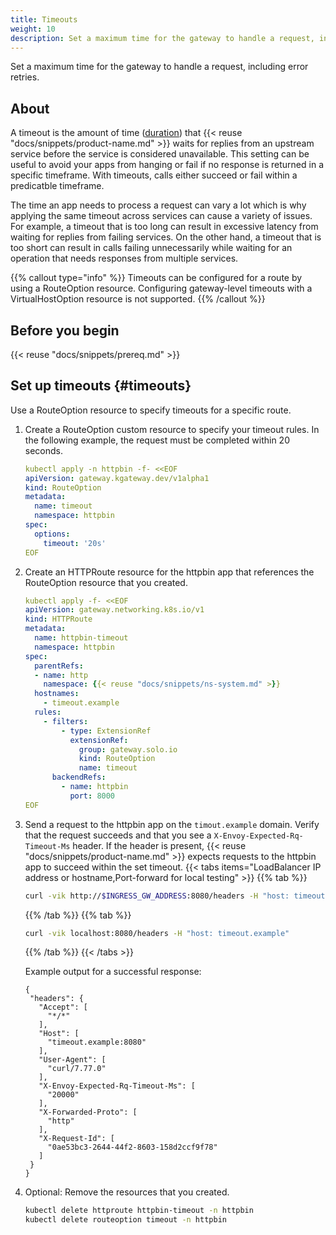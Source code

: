 ```yaml
---
title: Timeouts
weight: 10
description: Set a maximum time for the gateway to handle a request, including error retries.
---
```


Set a maximum time for the gateway to handle a request, including error retries.

## About
A timeout is the amount of time ([duration](https://protobuf.dev/reference/protobuf/google.protobuf/#duration)) that {{< reuse "docs/snippets/product-name.md" >}} waits for replies from an upstream service before the service is considered unavailable. This setting can be useful to avoid your apps from hanging or fail if no response is returned in a specific timeframe. With timeouts, calls either succeed or fail within a predicatble timeframe.

The time an app needs to process a request can vary a lot which is why applying the same timeout across services can cause a variety of issues. For example, a timeout that is too long can result in excessive latency from waiting for replies from failing services. On the other hand, a timeout that is too short can result in calls failing unnecessarily while waiting for an operation that needs responses from multiple services.

{{% callout type="info" %}}
Timeouts can be configured for a route by using a RouteOption resource. Configuring gateway-level timeouts with a VirtualHostOption resource is not supported.
{{% /callout %}}

## Before you begin

{{< reuse "docs/snippets/prereq.md" >}}

## Set up timeouts {#timeouts}
   
Use a RouteOption resource to specify timeouts for a specific route. 

1. Create a RouteOption custom resource to specify your timeout rules. In the following example, the request must be completed within 20 seconds.  
   ```yaml
   kubectl apply -n httpbin -f- <<EOF
   apiVersion: gateway.kgateway.dev/v1alpha1
   kind: RouteOption
   metadata:
     name: timeout
     namespace: httpbin
   spec:
     options:
       timeout: '20s'
   EOF
   ```

2. Create an HTTPRoute resource for the httpbin app that references the RouteOption resource that you created. 
   ```yaml
   kubectl apply -f- <<EOF
   apiVersion: gateway.networking.k8s.io/v1
   kind: HTTPRoute
   metadata:
     name: httpbin-timeout
     namespace: httpbin
   spec:
     parentRefs:
     - name: http
       namespace: {{< reuse "docs/snippets/ns-system.md" >}}
     hostnames:
       - timeout.example
     rules:
       - filters:
           - type: ExtensionRef
             extensionRef:
               group: gateway.solo.io
               kind: RouteOption
               name: timeout
         backendRefs:
           - name: httpbin
             port: 8000
   EOF
   ```

3. Send a request to the httpbin app on the `timout.example` domain. Verify that the request succeeds and that you see a `X-Envoy-Expected-Rq-Timeout-Ms` header. If the header is present, {{< reuse "docs/snippets/product-name.md" >}} expects requests to the httpbin app to succeed within the set timeout. 
   {{< tabs items="LoadBalancer IP address or hostname,Port-forward for local testing" >}}
   {{% tab  %}}
   ```sh
   curl -vik http://$INGRESS_GW_ADDRESS:8080/headers -H "host: timeout.example:8080"
   ```
   {{% /tab %}}
   {{% tab %}}
   ```sh
   curl -vik localhost:8080/headers -H "host: timeout.example"
   ```
   {{% /tab %}}
   {{< /tabs >}}

   Example output for a successful response: 
   ```console {hl_lines=[12,13]}
   {
    "headers": {
      "Accept": [
        "*/*"
      ],
      "Host": [
        "timeout.example:8080"
      ],
      "User-Agent": [
        "curl/7.77.0"
      ],
      "X-Envoy-Expected-Rq-Timeout-Ms": [
        "20000"
      ],
      "X-Forwarded-Proto": [
        "http"
      ],
      "X-Request-Id": [
        "0ae53bc3-2644-44f2-8603-158d2ccf9f78"
      ]
    }
   }
   
   ```

4. Optional: Remove the resources that you created. 
   ```sh
   kubectl delete httproute httpbin-timeout -n httpbin
   kubectl delete routeoption timeout -n httpbin
   ```

